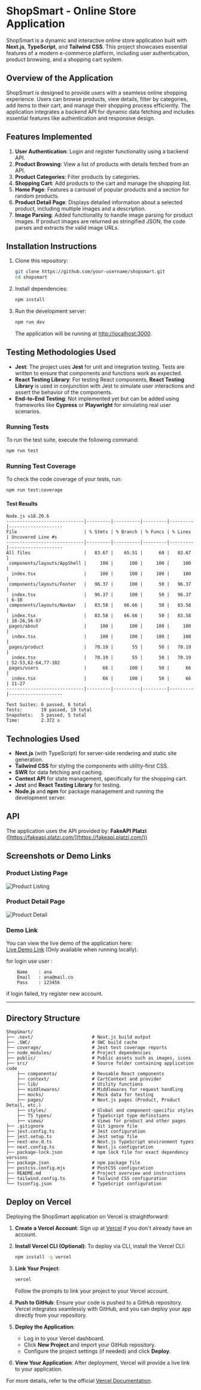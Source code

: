 # ShopSmart - Online Store Application

ShopSmart is a dynamic and interactive online store application built with **Next.js**, **TypeScript**, and **Tailwind CSS**. This project showcases essential features of a modern e-commerce platform, including user authentication, product browsing, and a shopping cart system.

## Overview of the Application

ShopSmart is designed to provide users with a seamless online shopping experience. Users can browse products, view details, filter by categories, add items to their cart, and manage their shopping process efficiently. The application integrates a backend API for dynamic data fetching and includes essential features like authentication and responsive design.

## Features Implemented

1. **User Authentication**: Login and register functionality using a backend API.
2. **Product Browsing**: View a list of products with details fetched from an API.
3. **Product Categories**: Filter products by categories.
4. **Shopping Cart**: Add products to the cart and manage the shopping list.
5. **Home Page**: Features a carousel of popular products and a section for random products.
6. **Product Detail Page**: Displays detailed information about a selected product, including multiple images and a description.
7. **Image Parsing**: Added functionality to handle image parsing for product images. If product images are returned as stringified JSON, the code parses and extracts the valid image URLs.

## Installation Instructions

1. Clone this repository:

   ```bash
   git clone https://github.com/your-username/shopsmart.git
   cd shopsmart
   ```

2. Install dependencies:

   ```bash
   npm install
   ```

3. Run the development server:

   ```bash
   npm run dev
   ```

   The application will be running at [http://localhost:3000](http://localhost:3000).

## Testing Methodologies Used

- **Jest**: The project uses **Jest** for unit and integration testing. Tests are written to ensure that components and functions work as expected.
- **React Testing Library**: For testing React components, **React Testing Library** is used in conjunction with Jest to simulate user interactions and assert the behavior of the components.
- **End-to-End Testing**: Not implemented yet but can be added using frameworks like **Cypress** or **Playwright** for simulating real user scenarios.

### Running Tests

To run the test suite, execute the following command:

```bash
npm run test
```

### Running Test Coverage

To check the code coverage of your tests, run:

```bash
npm run test:coverage
```

#### Test Results

```plaintext
Node.js v18.20.6
-----------------------------|---------|----------|---------|---------|--------------------
File                         | % Stmts | % Branch | % Funcs | % Lines | Uncovered Line #s
-----------------------------|---------|----------|---------|---------|--------------------
All files                    |   83.67 |    65.51 |      60 |   83.67 |
 components/layouts/AppShell |     100 |      100 |     100 |     100 |
  index.tsx                  |     100 |      100 |     100 |     100 |
 components/layouts/Footer   |   96.37 |      100 |      50 |   96.37 |
  index.tsx                  |   96.37 |      100 |      50 |   96.37 | 6-10
 components/layouts/Navbar   |   83.58 |    66.66 |      50 |   83.58 |
  index.tsx                  |   83.58 |    66.66 |      50 |   83.58 | 18-26,56-57
 pages/about                 |     100 |      100 |     100 |     100 |
  index.tsx                  |     100 |      100 |     100 |     100 |
 pages/product               |   70.19 |       55 |      50 |   70.19 |
  index.tsx                  |   70.19 |       55 |      50 |   70.19 | 52-53,62-64,77-102
 pages/users                 |      66 |      100 |      50 |      66 |
  index.tsx                  |      66 |      100 |      50 |      66 | 11-27
-----------------------------|---------|----------|---------|---------|--------------------

Test Suites: 6 passed, 6 total
Tests:       19 passed, 19 total
Snapshots:   5 passed, 5 total
Time:        2.372 s
```

## Technologies Used

- **Next.js** (with TypeScript) for server-side rendering and static site generation.
- **Tailwind CSS** for styling the components with utility-first CSS.
- **SWR** for data fetching and caching.
- **Context API** for state management, specifically for the shopping cart.
- **Jest** and **React Testing Library** for testing.
- **Node.js** and **npm** for package management and running the development server.

## API

The application uses the API provided by: **FakeAPI Platzi** ([https://fakeapi.platzi.com/](https://fakeapi.platzi.com/))

## Screenshots or Demo Links

### Product Listing Page

![Product Listing](public/images/product-listing.png)

### Product Detail Page

![Product Detail](public/images/product-detail.png)

### Demo Link

You can view the live demo of the application here:  
[Live Demo Link](http://localhost:3000) (Only available when running locally).

for login use user :

```
    Name    : ana
    Email   : ana@mail.co
    Pass    : 123456
```

if login failed, try register new account.

---

## Directory Structure

```
ShopSmart/
├── .next/                      # Next.js build output
├── .SWC/                       # SWC build cache
├── coverage/                   # Jest test coverage reports
├── node_modules/               # Project dependencies
├── public/                     # Public assets such as images, icons
├── src/                        # Source folder containing application code
    ├── components/             # Reusable React components
    ├── context/                # CartContext and provider
    ├── lib/                    # Utility functions
    ├── middlewares/            # Middlewares for request handling
    ├── mocks/                  # Mock data for testing
    ├── pages/                  # Next.js pages (Product, Product Detail, etc.)
    ├── styles/                 # Global and component-specific styles
    ├── TS types/               # TypeScript type definitions
    ├── views/                  # Views for product and other pages
├── .gitignore                  # Git ignore file
├── jest.config.ts              # Jest configuration
├── jest.setup.ts               # Jest setup file
├── next-env.d.ts               # Next.js TypeScript environment types
├── next.config.ts              # Next.js configuration
├── package-lock.json           # npm lock file for exact dependency versions
├── package.json                # npm package file
├── postcss.config.mjs          # PostCSS configuration
├── README.md                   # Project overview and instructions
├── tailwind.config.ts          # Tailwind CSS configuration
└── tsconfig.json               # TypeScript configuration
```

## Deploy on Vercel

Deploying the ShopSmart application on Vercel is straightforward:

1. **Create a Vercel Account**: Sign up at [Vercel](https://vercel.com/) if you don't already have an account.

2. **Install Vercel CLI (Optional)**: To deploy via CLI, install the Vercel CLI:

   ```bash
   npm install -g vercel
   ```

3. **Link Your Project**:

   ```bash
   vercel
   ```

   Follow the prompts to link your project to your Vercel account.

4. **Push to GitHub**:
   Ensure your code is pushed to a GitHub repository. Vercel integrates seamlessly with GitHub, and you can deploy your app directly from your repository.

5. **Deploy the Application**:

   - Log in to your Vercel dashboard.
   - Click **New Project** and import your GitHub repository.
   - Configure the project settings (if needed) and click **Deploy**.

6. **View Your Application**:
   After deployment, Vercel will provide a live link to your application.

For more details, refer to the official [Vercel Documentation](https://vercel.com/docs).
